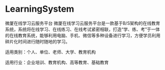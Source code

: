 # LearningSystem
微厦在线学习云服务平台
微厦在线学习云服务平台是一款基于B/S架构的在线教育系统，系统将在线学习、在线练习、在线考试紧密相联，打造“学、练、考”于一体的在线教育系统，能够利用电脑、手机、微信等多种设备进行学习，方便学员利用碎片化时间进行随时随地的学习。

适用类别：个人、单位、老师、大学、教育机构

适用行业：企业培训、教育机构、高等教育、基础教育
